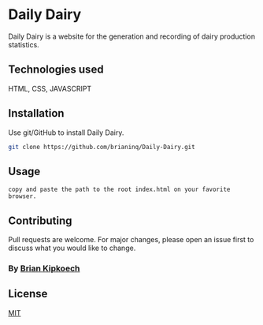 # Daily Dairy

Daily Dairy is a website for the generation and recording of dairy production statistics.

## Technologies used

HTML, CSS, JAVASCRIPT

## Installation

Use git/GitHub to install Daily Dairy.

```bash
git clone https://github.com/brianinq/Daily-Dairy.git
```

## Usage

```
copy and paste the path to the root index.html on your favorite browser.
```

## Contributing
Pull requests are welcome. For major changes, please open an issue first to discuss what you would like to change.

### By [Brian Kipkoech](https://github.com/brianinq)


## License
[MIT](https://choosealicense.com/licenses/mit/)
